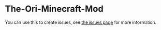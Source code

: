 # The-Ori-Minecraft-Mod

You can use this to create issues, see [the issues page](https://github.com/EtiTheSpirit/The-Ori-Minecraft-Mod/issues/new/choose) for more information.
